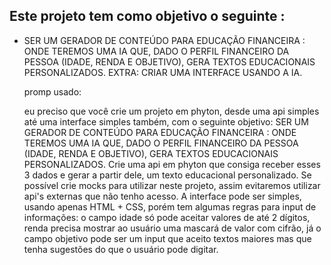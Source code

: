 ## Este projeto tem como objetivo o seguinte :
-  SER UM GERADOR DE CONTEÚDO PARA EDUCAÇÃO FINANCEIRA :
   ONDE TEREMOS UMA IA QUE, DADO O PERFIL FINANCEIRO DA PESSOA (IDADE, RENDA E OBJETIVO), GERA TEXTOS EDUCACIONAIS PERSONALIZADOS.
   EXTRA: CRIAR UMA INTERFACE USANDO A IA.

    promp usado:

   eu preciso que você crie um projeto em phyton, desde uma api simples até uma interface simples também, com o seguinte objetivo:
SER UM GERADOR DE CONTEÚDO PARA EDUCAÇÃO FINANCEIRA :
   ONDE TEREMOS UMA IA QUE, DADO O PERFIL FINANCEIRO DA PESSOA (IDADE, RENDA E OBJETIVO), GERA TEXTOS EDUCACIONAIS PERSONALIZADOS.
Crie uma api em phyton que consiga receber esses 3 dados e gerar a partir dele, um texto educacional personalizado.
Se possível crie mocks para utilizar neste projeto, assim evitaremos utilizar api's externas que não tenho acesso.
A interface pode ser simples, usando apenas HTML + CSS, porém tem algumas regras para input de informações: o campo idade só pode aceitar valores de até 2 dígitos, renda precisa mostrar ao usuário uma mascará de valor com cifrão, já o campo objetivo pode ser um input que aceito textos maiores mas que tenha sugestões do que o usuário pode digitar.
